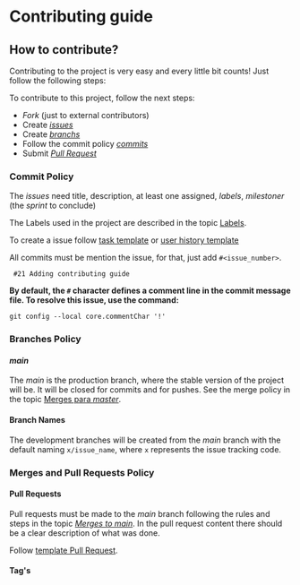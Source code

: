 # Contributing guide  

## How to contribute?

Contributing to the project is very easy and every little bit counts! Just follow the following steps:

To contribute to this project, follow the next steps:

* *Fork* (just to external contributors)
* Create [*issues*](CONTRIBUTING.md#issues)
* Create [*branchs*](CONTRIBUTING.md#branches-policy)
* Follow the commit policy [*commits*](CONTRIBUTING.md#commit-policy)
* Submit [*Pull Request*](CONTRIBUTING.md#merges-and-pull-requests-policy)


### Commit Policy

The *issues* need title, description, at least one assigned, *labels*, *milestoner* (the *sprint* to conclude)

The Labels used in the project are described in the topic [Labels](https://github.com/PDA-FGA/Playground/labels).

To create a issue follow [task template](/.github/ISSUE_TEMPLATE/task.md) or [user history template](/.github/ISSUE_TEMPLATE/user-story.md)

All commits must be mention the issue, for that, just add `#<issue_number>`.

```
 #21 Adding contributing guide
```

**By default, the `#` character defines a comment line in the commit message file. To resolve this issue, use the command:**
```
git config --local core.commentChar '!'
```

### Branches Policy

#### *main*

The *main* is the production branch, where the stable version of the project will be. It will be closed for commits and for pushes.
See the merge policy in the topic [Merges para *master*](CONTRIBUTING.md#merges-to-main).


#### Branch Names  

The development branches will be created from the *main* branch with the default naming `x/issue_name`, where `x` represents the issue tracking code.


### Merges and Pull Requests Policy

#### Pull Requests

Pull requests must be made to the *main* branch following the rules and steps in the topic [*Merges to main*](CONTRIBUTING.md#merges-to-main). In the pull request content there should be a clear description of what was done.

Follow [template Pull Request](/.github/pull_request_template.md).


#### Tag's

<!-- Explicar tag's -->
